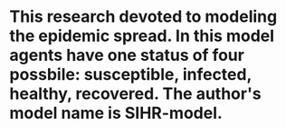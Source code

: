 # This research devoted to modeling the epidemic spread. In this model agents have one status of four possbile: susceptible, infected, healthy, recovered. The author's model name is SIHR-model.
